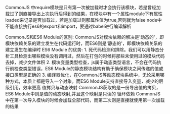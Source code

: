 CommonJS 中require模块是只有第一次被加载时才会执行该模块，若是曾经加载过了则直接导出上次执行后得到的结果，在模块中有一个属性module下有属性loaded来记录是否加载过，若是加载过则那属性值为true,否则就为false
node中不能直接执行es6的export和import，要通过babel进行编译解析

CommonJS和ES6 Module的区别:
    CommonJS对模块依赖的解决是'动态的'，即模块依赖关系的建立发生在代码运行时，而ES6则是'静态的'，即模块依赖关系的建立发生在编译时
ES6 Module 的优势:
    1. 死代码检测和排除。我们可以用静态分析工具检测出哪些模块没有调用过，然后在打包的时候将那些未使用过的模块代码去掉，减少文件体积
    2. 模块变量类型检查，js属于动态类型语言，不会在代码执行前检查类型错误，ES6 Module的静态模块结构有助于确保模块之间传递的值或接口类型是正确的
    3. 编译器优化，在CommonJS等动态模块系统中，无论采用哪种方式，本质上都是导入一个对象。而ES6 Module支持直接导入变量，减少的层级引用，效率更高
值拷贝与动态映射
    CommonJS获取的是一份导出值的拷贝，ES6 Module中则是值的动态映射,并且这个映射是只读的
循环依赖
    CommonJS中在第一次导入模块的时候会加载全部代码，而第二次则是直接就使用第一次加载的结果

    